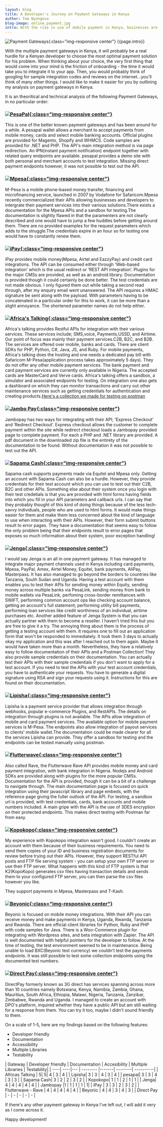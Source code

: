 ```yaml
---
layout: blog
title: A Developer's Journey on Payment Gateways in Kenya
author: Tom Nyongesa
blog-image: online_payment.jpg
intro: With the rise in use of mobile payment in Kenya, businesses are scrambling to put their houses in order just to keep up with the fast technological pace and the adaption of online payments by Kenyans. Kenyans at large are really interested in the outcome of this - an easy payment interface - forgetting about the process of really getting this done. This process is majorly a developer's task. This is a developer's journey on online payment gateways and their ease of integration.
---
```

![Payment Gateways](/assets/images/blog/{{page.blog-image}}){:class="img-responsive center"}
{{page.intro}}


With the multiple payment gateways in Kenya, it will probably be a real hurdle for a Kenyan developer to choose the most optimal payment solution for his problem. When thinking about your choice, the very first thing that would come into your mind is the friction of onboarding - the time it would take you to integrate it to your app. Then, you would probably think of  googling for sample integration codes and reviews  on the internet...you'll think of many other things. I would like to make it easier for you by outlining my analysis on payment gateways in Kenya.

It is an theoritical and technical analysis of the following Payment Gateways, in no particular order:
### [![PesaPal](/assets/images/blog/Pesapal.png){:class="img-responsive center"}](https://www.pesapal.com/)
This is one of the better known payment gateways and has been around for a while. A pesapal wallet allows a merchant to accept payments from mobile money, cards and select mobile banking accounts.
Official plugins are provided for Magento, Shopify and WHMCS. Code samples are provided for .NET and PHP.
The API's main integration method is via page redirection.
An IPN(instant payment notification) endpoint together with related query endpoints are available.
pesapal provides a demo site with both personal and merchant accounts to test integration. Missing direct payment endpoints however, it was not possible to test out the API.
### [![Mpesa](/assets/images/blog/mpesa.jpg){:class="img-responsive center"}](https://developer.safaricom.co.ke/docs)
M-Pesa is a mobile phone-based money transfer, financing and microfinancing service, launched in 2007 by Vodafone for Safaricom.Mpesa recently commercialized their APIs allowing businesses and developers to intergrate their payment services into their various solutions.There exists a documentation for the Mpesa APIs and a sandbox for testing.The documentation is slightly flawed in that the paramenters are not clearly described and one would have to jump a few huddles before getting around them. There are no provided examples for the request parameters which adds to the struggle.The credentials expire in an hour so for testing one would have to constantly renew them.
### [![iPay](/assets/images/blog/ipay.jpg){:class="img-responsive center"}](https://ipayafrica.com/)
iPay provides mobile money(Mpesa, Airtel and EazzyPay) and credit card integrations.
The API can be consumed either through ‘Web-based integration’ which is the usual redirect or ‘REST API integration’. Plugins for the major CMSs are provided, as well as an android library.
Documentation is provided though it could certainly be done better. The test credentials are not made obvious. I only figured them out while taking a second read through, after my enquiry email went unanswered.
The API requires a HMAC signature be sent along with the payload. With parameters having to be concatenated in a particular order for this to work, it can be more than a slight annoyance.
The shortened parameter names do not help either.
### [![Africa's Talking](/assets/images/blog/africastalking.png){:class="img-responsive center"}](http://docs.africastalking.com/)
Africa's talking provides Restful APIs for integration with their various services. These services include; SMS,voice, Payments,USSD, and Airtime. Our point of focus was mainly their payment services.C2B, B2C, and B2B. The services are offered over mobile, banks and cards. There are client SDKs for PHP, Python, C#, Java, JS, and Ruby. For mobile payments, Africa's talking does the hosting and one needs a dedicated pay bill with Safaricom M-Pesa(application process takes approximately 5 days). They do not offer any other mobile payment services. The bank payment and card payment services are currently only available in Nigeria. The accepted cards are MasterCard and Verve cards. Africa's talking offers a sandbox, a simulator and associated endpoints for testing. On integration one also gets a dashboard on which they can monitor transactions and carry out other maintenance services such as getting credentials for authentication and creating products.[Here's a collection we made for testing on postman](#)
### [![Jambo Pay](/assets/images/blog/jambopay.png){:class="img-responsive center"}](https://www.jambopay.com/)
Jambopay has two ways for integrating with their API; ‘Express Checkout’ and ‘Redirect Checkout’.
Express checkout allows the customer to complete payment within the site while redirect checkout loads a Jambopay provided page to complete payment.
For each a PHP and .NET library are provided. A pdf document in the downloaded zip file is the entirety of the documentation to be found.
Without documentation it was not possible to test out the API.
### [![Sapama Cash](/assets/images/blog/sapama.png){:class="img-responsive center"}](http://sapamacash.com/docs)
Sapama cash supports payments made via Equitel and Mpesa only. 
Getting an account with Sapama Cash can also be a hurdle. However, they provide credentials for their test account which you can use to test out their C2B, B2C and other APIs. Something else about their system once you login with their test credetials is that you are provided with html forms having fields into which you fill in your API parameters and callback urls. I can say that they probably thought of this kind of doing things because of the less tech-savvy individuals, people who are used to html forms. It would make things easier for them and make them less concerned about the kind of language to use when interacting with their APIs. However, their form submit buttons result to error pages. 
They have a documentation that seems easy to follow the only problem being that their endpoints result to error pages that exposes so much information about their system, poor exception handling!
### [![Jenga](/assets/images/blog/jenga.png){:class="img-responsive center"}](https://developer.jengaapi.io/)
I would say Jenga is an all in one payment gateway. It has managed to integrate major payment channels used in Kenya including card payments, Mpesa, PayPal, Amex, Airtel Money, Equitel, bank payments, AliPay, Masterpass. It has also managed to go beyond the borders to countries like Tanzania, South Sudan and Uganda. Having a test account with them enables you to test their APIs for sending money within Equity, sending money across multiple banks via PesaLink, sending money from bank to mobile wallets via PesaLink, perfoming cross-border remittances with SWIFT, performing common account ops like checking account balance, getting an account's full statement; performing utility bill payments, performing loan services like credit worthiness of an individual, airtime purchases etc. 
Another added feature of Jenga System is that you can actually partner with them to become a reseller. I haven't tried this but you are free to give it a try.
The annoying thing about them is the process of getting a testing account with them. It requires one to fill out an application form that won't be responded to immediately. It took them 3 days to actually okay my application and this was after I reached out to them again. Maybe it would have taken more than a month. 
Nevertheless, they have a relatively easy to follow documentation of their APIs and a Postman Collection! They also provide sample credentials on their documentation. You can actually test their APIs with their sample credentials if you don't want to apply for a test account. 
If you need to test the APIs with your test account credentials, you have to authenticate your requests. You have to generate a digital signature using RSA and sign your requests using it. Instructions for this are found on their documentation.
### [![Lipisha](/assets/images/blog/lipisha.webp){:class="img-responsive center"}](https://lipisha.com/payments/accounts/index.php/app/launch)
Lipisha is a payment service provider that allows integration through webhooks, popular e-commerce Plugins, and RestAPIs. The details on integration through plugins is not available. The APIs allow integration of mobile and card payment services. The available option for mobile payment services is M-Pesa. The endpoints also allow integration of payout services to clients' mobile wallet.The documentation could be made clearer for all the services Lipisha can provide. They offer a sandbox for testing and the endpoints can be tested manually using postman.
### [![Flutterwave](/assets/images/blog/rave.svg){:class="img-responsive center"}](https://rave.flutterwave.com/)
Also called Rave, the Flutterwave Rave API provides mobile money and card payment integration, with bank integration in Nigeria.
Nodejs and Android SDKs are provided along with plugins for the more popular CMSs.
Documentation for the API is provided, though it can be a bit of a challenge to navigate through.
The main documentation page is focused on quick integration using their javascript library and page embeds, with the reference page giving the fuller outlook of the API.
For testing, a sandbox url is provided, with test credentials, cards, bank accounts and mobile numbers included.
A main gripe with the API is the use of 3DES encryption on their protected endpoints. This makes direct testing with Postman far from easy.
### [![Kopokopo](/assets/images/blog/kopo.png){:class="img-responsive center"}](https://app.kopokopo.com/push_api)
My experience with Kopokopo integration wasn't good. I couldn't create an account with them because of their business requirements. You need to send them copies of your ID and business registration documents for review before trying out their APIs. However, they support RESTful API posts and FTP file serving system - you can setup your own FTP server or use their FTP server. What happens with this kind of FTP system is that K2(KopoKopo) generates csv files having transaction details and sends them to your configured FTP server, you can then parse the csv files however you like.

They support payments in Mpesa, Masterpass and T-Kash. 
### [![Beyonic](/assets/images/blog/beyonic.png){:class="img-responsive center"}](https://beyonic.com/)
Beyonic is focused on mobile money integrations. With their API you can receive money and make payments in Kenya, Uganda, Rwanda, Tanzania and Rwanda.
There are official client libraries for Python, Ruby and PHP with code samples for Java. There is a Woo-Commerce plugin for integrating with Wordpress sites, and beta integration with Zapier.
The API is well documented with helpful pointers for the developer to follow.
At the time of testing, the test environment seemed to be in maintenance. Being unable to load BXC(Beyonic test currency) we couldn’t test the payments endpoints.
It was still possible to test some collection endpoints using the documented test numbers.

### [![Direct Pay](/assets/images/blog/dpo.png){:class="img-responsive center"}](https://www.directpay.online/)
DirectPay formerly known as 3G direct has services spanning across more than 10 countries namely Botswana, Kenya, Namibia, Zambia, Ghana, Mauritius, South Africa, Ethiopia, Malawi, Nigeria, Tanzania, Zanzibar, Zimbabwe, Rwanda and Uganda. I managed to create an account with DPO's platform, inquired whether they have a public API but am still waiting for a response from them. You can try it too, maybe I didn't sound friendly to them.

On a scale of 1-5, here are my findings based on the following features:
- Developer friendly
- Documentation
- Accessibility
- Multiple Libraries
- Testability

| Gateway | Developer friendly | Documentation | Accesibility | Multiple Libraries | Testability| 
| ----| ----|---  | --------    |-------| --------| ----------|
| Africas Talking | 5| 5| 4 | 3 | 4 |
| Lipisha| 3 | 3 | 4 | 3 | 4 |
| pesapal| 3 | 3 | 4 | 3 | 3 |
| Sapama Cash| 3 | 2 | 2 | 3 | 2 |
| Kopokopo| 1 | 1 | 2 | 1 | 1 |
| Jenga| 4 | 4 | 4 | 4 | 4 |
| Jambopay |1 | 1 | 1 | 1 | 1|
| iPay | 3 | 3 | 2 | 3 | 2 |
| Flutterwave - Rave | 4 | 4 | 4 | 4 | 4 |
| Beyonic | 4 | 4 | 3 | 4 | 3 |
| Direct Pay | - | - | - | - | - | 

If there's any other payment gateway in Kenya I've left out, I will add it very as I come across it. 

Happy development!